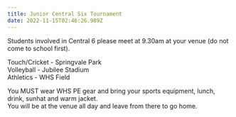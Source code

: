 ```yaml
---
title: Junior Central Six Tournament
date: 2022-11-15T02:46:26.989Z
---
```

Students involved in Central 6 please meet at 9.30am at your venue (do not come to school first).

Touch/Cricket - Springvale Park  
Volleyball - Jubilee Stadium  
Athletics - WHS Field


You MUST wear WHS PE gear and bring your sports equipment, lunch, drink, sunhat and warm jacket.  
You will be at the venue all day and leave from there to go home.

